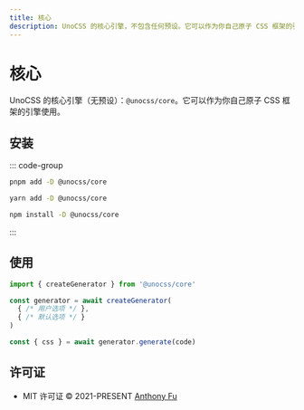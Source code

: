 ```yaml
---
title: 核心
description: UnoCSS 的核心引擎，不包含任何预设。它可以作为你自己原子 CSS 框架的引擎使用。
---
```


# 核心

UnoCSS 的核心引擎（无预设）：`@unocss/core`。它可以作为你自己原子 CSS 框架的引擎使用。

## 安装

::: code-group

```bash
pnpm add -D @unocss/core
```

```bash
yarn add -D @unocss/core
```

```bash
npm install -D @unocss/core
```

:::

## 使用

```ts
import { createGenerator } from '@unocss/core'

const generator = await createGenerator(
  { /* 用户选项 */ },
  { /* 默认选项 */ }
)

const { css } = await generator.generate(code)
```

## 许可证

- MIT 许可证 &copy; 2021-PRESENT [Anthony Fu](https://github.com/antfu)

